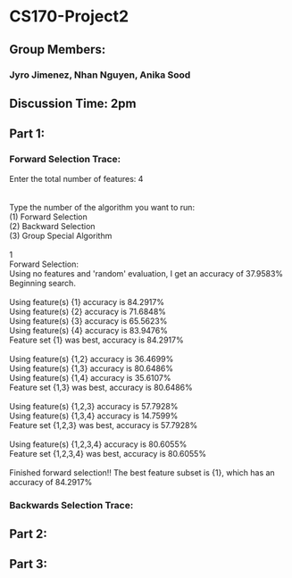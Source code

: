 # CS170-Project2

## Group Members:

### Jyro Jimenez, Nhan Nguyen, Anika Sood

## Discussion Time: 2pm

## Part 1:

### Forward Selection Trace:

Enter the total number of features: 4<br />
<br />
<br />
Type the number of the algorithm you want to run:<br />
(1) Forward Selection<br />
(2) Backward Selection<br />
(3) Group Special Algorithm<br />
<br />
1<br />
Forward Selection:<br />
Using no features and 'random' evaluation, I get an accuracy of 37.9583%<br />
Beginning search.<br />
<br />
Using feature(s) {1} accuracy is 84.2917%<br />
Using feature(s) {2} accuracy is 71.6848%<br />
Using feature(s) {3} accuracy is 65.5623%<br />
Using feature(s) {4} accuracy is 83.9476%<br />
Feature set {1} was best, accuracy is 84.2917%<br />
<br />
Using feature(s) {1,2} accuracy is 36.4699%<br />
Using feature(s) {1,3} accuracy is 80.6486%<br />
Using feature(s) {1,4} accuracy is 35.6107%<br />
Feature set {1,3} was best, accuracy is 80.6486%<br />
<br />
Using feature(s) {1,2,3} accuracy is 57.7928%<br />
Using feature(s) {1,3,4} accuracy is 14.7599%<br />
Feature set {1,2,3} was best, accuracy is 57.7928%<br />
<br />
Using feature(s) {1,2,3,4} accuracy is 80.6055%<br />
Feature set {1,2,3,4} was best, accuracy is 80.6055%<br />
<br />
Finished forward selection!! The best feature subset is {1}, which has an accuracy of 84.2917%<br />

### Backwards Selection Trace:



## Part 2:



## Part 3: